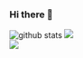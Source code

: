 ### Hi there 👋

<!--
**Parzival-101/Parzival-101** is a ✨ _special_ ✨ repository because its `README.md` (this file) appears on your GitHub profile.

Here are some ideas to get you started:

- 🔭 I’m currently working on ...
- 🌱 I’m currently learning ...
- 👯 I’m looking to collaborate on ...
- 🤔 I’m looking for help with ...
- 💬 Ask me about ...
- 📫 How to reach me: ...
- 😄 Pronouns: ...
- ⚡ Fun fact: ...
-->

![github stats](https://github-readme-stats.vercel.app/api?username=parzival-101&show_icons=true&title_color=fff&icon_color=79ff97&text_color=9f9f9f&bg_color=151515)
<a href="https://github.com/Parzival-101/Parzival-101">
  </a>
  <a>
<img src="https://github-readme-stats.vercel.app/api/pin/?username=parzival-101&repo=Discord-Bot&show_icons=true&title_color=fff&icon_color=79ff97&text_color=9f9f9f&bg_color=151515">  
  <img src="https://github-readme-stats.vercel.app/api/pin/?username=parzival-101&repo=SoccerUpdated&show_icons=true&title_color=fff&icon_color=79ff97&text_color=9f9f9f&bg_color=151515">  
</a>
</a>
